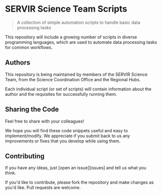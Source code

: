 # SERVIR Science Team Scripts
> A collection of simple automation scripts to handle basic data processing tasks

This repository will include a growing number of scripts in diverse programming languages, 
which are used to automate data processing tasks for common workflows.

## Authors

This repository is being maintained by members of the SERVIR Science Team, from the Science
Coordination Office and the Regional Hubs.

Each individual script (or set of scripts) will contain information about the author and the 
requisites for successfully running them.


## Sharing the Code

Feel free to share with your colleagues!

We hope you will find these code snippets useful and easy to implement/modify. We appreciate if
you submit back to us any improvements or fixes that you develop while using them.

## Contributing

If you have any ideas, just [open an issue][issues] and tell us what you think.

If you'd like to contribute, please fork the repository and make changes as
you'd like. Pull requests are welcome.

